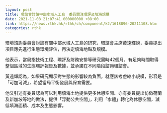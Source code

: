 ```yaml
---
layout: post
title: 環諮會討論中部水域人工島　委員關注環評及填海規模
date: 2021-11-08 21:07:41.000000000 +08:00
link: https://news.rthk.hk/rthk/ch/component/k2/1618896-20211108.htm
categories: rthk
---
```


環境諮詢委員會討論有關中部水域人工島的研究，環諮會主席黃遠輝說，委員提出項目應先進行生態環境評估，再決定填海地點及規模。

他表示，當局指技術工程、環評及財務安排等研究需時42個月，有足夠時間取得整個區域的生態環評報告及數據，並承諾在不同階段諮詢環諮會。

黃遠輝認為，如果研究顯示對生態的影響較為負面，就應該考慮縮小規模，形容是「可加可減」，希望當局平衡發展與保育需要。

他又引述有委員認為可以利用填海土地提供更多休憩空間、亦有委員提出仿傚荷蘭及新加坡等地的做法，提供「浮動公共空間」，利用「水體」轉化為休憩空間，減低填海面積、成本及生態影響。
